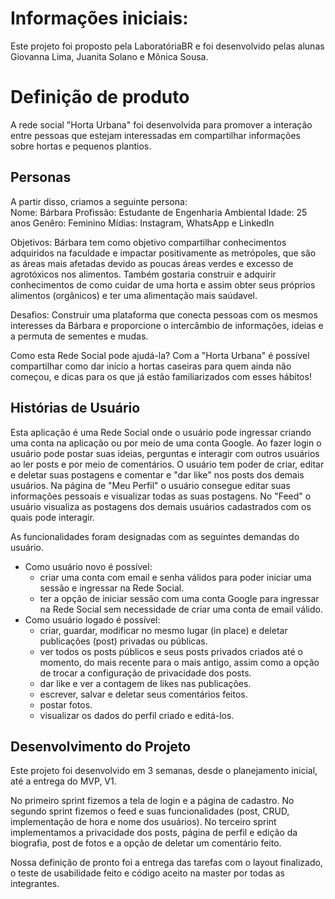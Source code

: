 # Informações iniciais:
Este projeto foi proposto pela LaboratóriaBR e foi desenvolvido pelas alunas Giovanna Lima, Juanita Solano e Mônica Sousa.

# Definição de produto
A rede social "Horta Urbana" foi desenvolvida para promover a interação entre pessoas que estejam interessadas em compartilhar informações sobre hortas e pequenos plantios.

## Personas
A partir disso, criamos a seguinte persona:  
  Nome: Bárbara
  Profissão:  Estudante de Engenharia Ambiental
  Idade: 25 anos
  Genêro: Feminino
  Mídias: Instagram, WhatsApp e LinkedIn

  Objetivos:
  Bárbara tem como objetivo compartilhar conhecimentos adquiridos na faculdade e impactar positivamente as metrópoles, que são as áreas mais afetadas devido as poucas áreas verdes e excesso de agrotóxicos nos alimentos. Também gostaria construir e adquirir conhecimentos de como cuidar de uma horta e assim obter seus próprios alimentos (orgânicos) e ter uma alimentação mais saúdavel. 
  
  Desafios: Construir uma plataforma que conecta pessoas com os mesmos interesses da Bárbara e proporcione o intercâmbio de informações, ideias e a permuta de sementes e mudas. 
  
  Como esta Rede Social pode ajudá-la? Com a "Horta Urbana" é possível compartilhar como dar início a hortas caseiras para quem ainda não começou, e dicas para os que já estão familiarizados com esses hábitos! 

## Histórias de Usuário
Esta aplicação é uma Rede Social onde o usuário pode ingressar criando uma conta na aplicação ou por meio de uma conta Google. Ao fazer login o usuário pode postar suas ideias, perguntas e interagir com outros usuários ao ler posts e por meio de comentários. 
O usuário tem poder de criar, editar e deletar suas postagens e comentar e "dar like" nos posts dos demais usuários. 
Na página de "Meu Perfil" o usuário consegue editar suas informações pessoais e visualizar todas as suas postagens. No "Feed" o usuário visualiza as postagens dos demais usuários cadastrados com os quais pode interagir.

As funcionalidades foram designadas com as seguintes demandas do usuário.
- Como usuário novo é possível: 
    - criar uma conta com email e senha válidos para poder iniciar uma sessão e ingressar na Rede Social.
    - ter a opção de iniciar sessão com uma conta Google para ingressar na Rede Social sem necessidade de criar uma conta de email válido.
- Como usuário logado é possível: 
    - criar, guardar, modificar no mesmo lugar (in place) e deletar publicações (post) privadas ou públicas.
    - ver todos os posts públicos e seus posts privados criados até o momento, do mais recente para o mais antigo, assim como a opção de trocar a configuração de privacidade dos posts.
    - dar like e ver a contagem de likes nas publicações.
    - escrever, salvar e deletar seus comentários feitos.
    - postar fotos.
    - visualizar os dados do perfil criado e editá-los.

## Desenvolvimento do Projeto
Este projeto foi desenvolvido em 3 semanas, desde o planejamento inicial, até a entrega do MVP, V1.

No primeiro sprint fizemos a tela de login e a página de cadastro.
No segundo sprint fizemos o feed e suas funcionalidades (post, CRUD, implementação de hora e nome dos usuários).
No terceiro sprint implementamos a privacidade dos posts, página de perfil e edição da biografia, post de fotos e a opção de deletar um comentário feito.

Nossa definição de pronto foi a entrega das tarefas com o layout finalizado, o teste de usabilidade feito e código aceito na master por todas as integrantes.